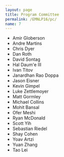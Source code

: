 ```yaml
---
layout: page
title: Program Committee
permalink: /EMNLP16/pc/
name: 7
---
```



 *   Amir Globerson
 *   Andre Martins
 *   Chris Dyer
 *   Dan Roth
 *   David Sontag
 *   Hal Daum\'e III
 *   Ivan Titov
 *   Janardhan Rao Doppa
 *   Jason Eisner
 *   Kevin Gimpel
 *   Luke Zettlemoyer
 *   Matt Gormley
 *   Michael Collins
 *   Mohit Bansal
 *   Ofer Meshi
 *   Ryan McDonald
 *   Scott Yih
 *   Sebastian Riedel
 *   Shay Cohen
 *   Yoav Artzi
 *   Yuan Zhang
 *   Tao Lei

